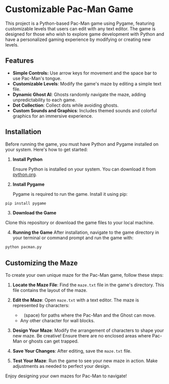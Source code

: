 # Customizable Pac-Man Game

This project is a Python-based Pac-Man game using Pygame, featuring customizable levels that users can edit with any text editor. The game is designed for those who wish to explore game development with Python and have a personalized gaming experience by modifying or creating new levels.

## Features

- **Simple Controls:** Use arrow keys for movement and the space bar to use Pac-Man's tongue.
- **Customizable Levels**: Modify the game's maze by editing a simple text file.
- **Dynamic Ghost AI**: Ghosts randomly navigate the maze, adding unpredictability to each game.
- **Dot Collection**: Collect dots while avoiding ghosts.
- **Custom Sounds and Graphics**: Includes themed sounds and colorful graphics for an immersive experience.

## Installation

Before running the game, you must have Python and Pygame installed on your system. Here's how to get started:

1. **Install Python**

   Ensure Python is installed on your system. You can download it from [python.org](https://www.python.org/downloads/).

2. **Install Pygame**

   Pygame is required to run the game. Install it using pip:

```bash
pip install pygame
```

3. **Download the Game**

Clone this repository or download the game files to your local machine.

4. **Running the Game**
After installation, navigate to the game directory in your terminal or command prompt and run the game with:

```bash
python pacman.py
```

## Customizing the Maze

To create your own unique maze for the Pac-Man game, follow these steps:

1. **Locate the Maze File**: Find the `maze.txt` file in the game's directory. This file contains the layout of the maze.

2. **Edit the Maze**: Open `maze.txt` with a text editor. The maze is represented by characters:
   - ` ` (space) for paths where the Pac-Man and the Ghost can move.
   - Any other character for wall blocks.

3. **Design Your Maze**: Modify the arrangement of characters to shape your new maze. Be creative! Ensure there are no enclosed areas where Pac-Man or ghosts can get trapped.

4. **Save Your Changes**: After editing, save the `maze.txt` file.

5. **Test Your Maze**: Run the game to see your new maze in action. Make adjustments as needed to perfect your design.

Enjoy designing your own mazes for Pac-Man to navigate!
